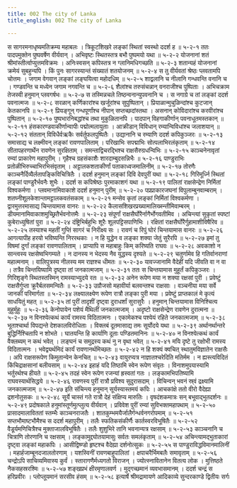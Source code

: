 ```yaml
---
title: 002 The city of Lanka
title_english: 002 The city of Lanka

---
```

<div class="audioEmbed"  caption="श्रीराम-हरिसीताराममूर्ति-घनपाठिभ्यां वचनम्" src="https://archive.org/download/Ramayana-recitation-Sriram-harisItArAmamUrti-Ghanapaati-v2/Kanda_5/Kanda_5_SK-002-The_city_of_Lanka.mp3"></div>
स सागरमनाधृष्यमतिक्रम्य महाबलः ।  
त्रिकूटशिखरे लङ्कां स्थितां स्वस्थो ददर्श ह ॥ ५-२-१  
ततः पादपमुक्तेन पुष्पवर्षेण वीर्यवान् ।  
अभिवृष्टः स्थितस्तत्र बभौ पुष्पमयो यथा ॥ ५-२-२  
योजनानां शतं श्रीमांस्तीर्त्वाप्युत्तमविक्रमः ।  
अनिःस्वसन् कपिस्तत्र न ग्लानिमधिगच्छति ॥ ५-२-३  
शतान्यहं योजनानां क्रमेयं सुबहुन्यपि ।  
किं पुनः सागरस्यान्तं संख्यातं शतयोजनम् ॥ ५-२-४  
स तु वीर्यवतां श्रेष्ठः प्लवतामपि चोत्तमः ।  
जगाम वेगवान् लङ्कां लङ्घयित्वा महोदधिम् ॥ ५-२-५  
शाद्वलानि च नीलानि गन्धवन्ति वनानि च ।  
गण्डवन्ति च मध्येन जगाम नगवन्ति च ॥ ५-२-६  
शैलांश्च तरुसंचन्नान् वनराजीश्च पुष्पिताः ।  
अभिचक्राम तेजस्वी हनुमान् प्लवगर्षभः ॥ ५-२-७  
स तस्मिन्नचले तिष्ठन्वनान्युपवनानि च ।  
स नगाग्रे च तां लङ्कां ददर्श पवनात्मजः ॥ ५-२-८  
सरळान् कर्णिकारांश्च खर्जूरांश्च सुपुष्पितान् ।  
प्रियाळान्मुचुळिन्दांश्च कुटजान् केतकानपि ॥ ५-२-९  
प्रियङ्गून् गन्धपूर्णांश्च नीपान् सप्तच्छदांस्तथा ।  
असनान् कोविदारांश्च करवीरांश्च पुष्पितान् ॥ ५-२-१०  
पुष्पभारनिबद्धांश्च तथा मुकुळितानपि ।  
पादपान् विहगाकीर्णान् पवनाधूतमस्तकान् ॥ ५-२-११  
हंसकारण्डवाकीर्णान्वापीः पद्मोत्मलायुताः ।  
आक्रीडान् विविधान् रम्यान्विविधांश्च जलाशयान् ॥ ५-२-१२  
संततान् विविधैर्वऋकैः सर्वर्तुफलपुष्पितैः ।  
उद्यानानि च रम्याणि ददर्श कपिकुञ्जरः ॥ ५-२-१३  
समासाद्य च लक्ष्मीवन् लङ्कां रावणपालिताम् ।  
परिखाभिः सपद्माभिः सोत्पलाभिरलंकृताम् ॥ ५-२-१४  
सीतापहरणार्थेन रावणेन सुरक्षिताम् ।  
समन्ताद्विचरद्भिश्च राक्षसैरुग्रधन्विभिः ॥ ५-२-१५  
काञ्चनेनावृतां रम्यां प्राकारेण महापुरीम् ।  
गृहैश्च ग्रहसंकाशैः शारदाम्बुदसन्निभैः ॥ ५-२-१६  
पाण्डुराभिः प्रतोळीभिरुच्चाभिरभिसंवृताम् ।  
अट्टालकशताकीर्णां पताकाध्वजमालिनीम् ॥ ५-२-१७  
तोरणैः काञ्चनैर्दिव्यैर्लतापङ्किविचित्रितैः ।  
ददर्श हनुमान् लङ्कां दिवि देवपुरीं यथा ॥ ५-२-१८  
गिरिमूर्ध्नि स्थितां लङ्कां पाण्डुरैर्भवनैः शुभैः ।  
ददर्श स कपिश्रेष्ठः पुरमाकाशगं यथा ॥ ५-२-१९  
पालितां राक्षसेन्द्रेण निर्मितां विश्वकर्मणा ।  
प्लवमानामिवाकाशे ददर्श हनुमान् पुरीम् ॥ ५-२-२०  
पप्रप्राकारजघनां विपुलाम्बुनवाम्बराम् ।  
शतघ्नीशूलकेशान्तामट्टालकवतंसकाम् ॥ ५-२-२१  
मन्सेव कृतां लङ्कां निर्मितां विश्वकर्मणा ।  
द्वारमुत्तरमासाद्य चिन्तयामास वानरः ॥ ५-२-२२  
कैलासशिखरप्रख्यामालिख्स्न्तीमिवाम्बरम् ।  
डीयमानामिवाकाशमुच्छ्रितैर्भवनोत्तमैः ॥ ५-२-२३  
संपूर्णां राक्षसैर्घोरैर्नागैर्भोगवतीमिव ।  
अचिन्त्यां सुकृतां स्पष्टां कुबेराध्युषितां पुरा ॥ ५-२-२४  
दंष्ट्रिभिर्बहुभिः शूरैः शूलपट्टिसपाणिभिः ।  
रक्षितां राक्षसैर्घोरैर्गुहामाशीविषैरिव ॥ ५-२-२५  
तस्याश्च महतीं गुप्तिं सागरं च निरीक्ष्य सः ।  
रावणं च रिपुं घोरं चिन्तयामास वानरः ॥ ५-२-२६  
आगत्यापीह हरयो भविष्यन्ति निररथकाः ।  
न हि युद्धेन व लङ्का शक्या जेतुं सुरैरपि ॥ ५-२-२७  
इमां तु विषमां दुर्गां लङ्कां रावणपालिताम् ।  
प्राप्यापि स महाबाहुः किम् करिष्यति राघवः ॥ ५-२-२८  
अवकाशो न सान्त्वस्य रक्षसेष्वभिगम्यते ।  
न दानस्य न भेदस्य नैव युद्धस्य दृश्यते ॥ ५-२-२९  
चतुर्णामेव हि गतिर्वानराणां महात्मनाम् ।  
वालिपुत्रस्य नीलस्य मम राज्ञश्च धीमतः ॥ ५-२-३०  
यावज्जानामि वैदेहीं यदि जीवति वा न वा ।  
तत्रैव चिन्तयिष्यामि दृष्ट्वा तां जनकात्मजाम् ॥ ५-२-३१  
ततः स चिन्तयामास मुहूर्तं कपिकुञ्जरः ।  
गिरिशृङ्गे स्थितस्तस्मिन् रामस्याभ्युदये रतः ॥ ५-२-३२  
अनेन रूपेण मया न शक्या रक्षसां पुरी ।  
प्रवेष्टुं राक्षसैर्गुप्ता क्रूरैर्बलसमन्वितैः ॥ ५-२-३३  
उग्रौजसो महावीर्या बलवन्तश्च राक्षसाः ।  
वञ्चनीया मया सर्वे जानकीं परिमार्गता ॥ ५-२-३४  
लक्ष्यालक्ष्येण रूपेण रात्रौ लङ्का पुरी मया ।  
प्रवेष्टुं प्राप्तकालं मे कृत्यं साधयितुं महत् ॥ ५-२-३५  
तां पुरीं तादृशीं दृष्ट्वा दुराधर्शां सुरासुरैः ।  
हनुमान् चिन्तयामास विनिश्चित्य मुहुर्मुहुः ॥ ५-२-३६  
केनोपायेन पशेयं मैथिलीं जनकात्मजाम् ।  
अदृष्टो राक्षसेन्द्रेण रावणेन दुरात्मना ॥ ५-२-३७  
न विनश्येत्कथं कार्यं रामस्य विदितात्मनः ।  
एकामेकश्च पश्येयं रहिते जनकात्मजाम् ॥ ५-२-३८  
भूताश्चार्था विपद्यन्ते देशकालविरोधिताः ।  
विक्लबं दूतमासाद्य तमः सूर्योदये यथा ॥ ५-२-३९  
अर्थानर्थान्तरे बुद्धिर्निश्चितापि न शोभते ।  
घातयन्ति हि कार्याणि दूताः पण्डितमानिनः ॥ ५-२-४०  
न विनश्येत्कथं कार्यं वैक्लब्यम् न कथं भवेत् ।  
लङ्घनं च समुद्रस्य कथं नु न वृथा भवेत् ॥ ५-२-४१  
मयि दृष्टे तु रक्षोभी रामस्य विदितात्मनः ।  
भवेद्व्यर्थमिदं कार्यं रावणानर्थमिच्छतः ॥ ५-२-४२  
न हि शक्यं क्वचित् स्थातुमविज्ञातेन राक्षसैः ।  
अपि राक्षसरूपेण किमुतान्येन केनचित् ॥ ५-२-४३  
वायुरप्यत्र नाज्ञातश्चरेदिति मतिर्मम ।  
न ह्यस्त्यविदितं किंचिद्राक्षसानां बलीयसाम् ॥ ५-२-४४  
इहाहं यदि तिष्ठामि स्वेन रूपेण संवृतः ।  
विनाशमुपयास्यामि भर्तुरर्थश्च हीयते ॥ ५-२-४५  
तदहं स्वेन रूपेण रजन्यां ह्रस्वतां गतः ।  
लङ्कामभिपतिष्यामि राघवस्यार्थसिद्धये ॥ ५-२-४६  
रावणस्य पुरीं रात्रौ प्रविश्य सुदुरासदाम् ।  
विचिन्वन् भवनं स्र्वं द्रक्ष्यामि जनकात्मजाम् ॥ ५-२-४७  
इति संचिन्त्य हनुमान् सूर्यस्यास्तमयं कपिः ।  
आचकांक्षे ततो वीरो वैदेह्या द्रशनोतुसकः ॥ ५-२-४८  
सूर्ये चास्तं गते रात्रौ देहं संक्षिप्य मारुतिः ।  
वृषदंशकमात्रः सन् बभूवाद्भुतदर्शनः ॥ ५-२-४९  
प्रदोषकाले हनुमांस्तूर्णमुत्प्लुत्य वीर्यवान् ।  
प्रविवेश पुरीं रम्यां सुविभक्तमहापथाम् ॥ ५-२-५०  
प्रासादमालाविततां स्तम्भैः काञ्चनराजतैः ।  
शातकुम्भमयैर्जालैर्गन्धर्वनगरोपमाम् ॥ ५-२-५१  
सप्तभौमाष्टभौमैश्च स ददर्श महापुरीम् ।  
तलैः स्फतिकसंकीर्णैः कार्तस्वरविभूषितैः ॥ ५-२-५२  
वैडूर्यमणिचित्रैश्च मुक्ताजालविभूषितैः ।  
तलैः शुशुभिरे तानि भवनान्यत्र रक्षसाम् ॥ ५-२-५३  
काञ्चनानि च चित्राणि तोरणानि च रक्षसाम् ।  
लङ्कामुद्द्योतयामासुः सर्वतः समलंकृताम् ॥ ५-२-५४  
अचिन्त्यामद्भुताकारां दृष्ट्वा लङ्कां महाकपिः ।  
आसीद्विष्ण्डो हृष्टश्च वैदेह्या दर्शनोत्सुकः ॥ ५-२-५५  
स पाण्डुराविद्धविमानमालिनीं ।  
महार्हजाम्बूनदजालतोरणाम् ।  
यशस्विनीं रावणबाहुपालितां ।  
क्षपाचरैर्भिमबलैः समावृताम् ॥ ५-२-५६  
चन्द्रोऽपि साचिव्यमिवास्य कुर्वं ।  
स्तारागणैर्मध्यगतो विराजन् ।  
ज्योत्स्नावितानेन वितत्य लोक ।  
मुत्तिष्ठते नैकसहस्ररश्मिः ॥ ५-२-५७  
शङ्खप्रभं क्षीरमृणालवर्ण ।  
मुद्गच्छमानं व्यवभासमानम् ।  
ददर्श चन्द्रं स हरिप्रवीरः ।  
प्लोप्लूयमानं सरसीव हंसम् ॥ ५-२-५८  
इत्यार्षे श्रीमद्रामायणे आदिकाव्ये सुन्दरकाण्डे द्वितीयः सर्गः